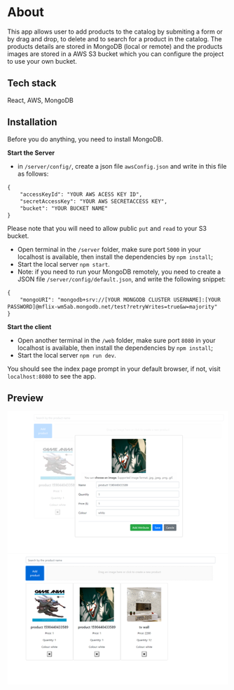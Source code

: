 # About
This app allows user to add products to the catalog by submiting a form or by drag and drop, to delete and to search for a product in the catalog.
The products details are stored in MongoDB (local or remote) and the products images are stored in a AWS S3 bucket which you can configure the project to use your own bucket.
## Tech stack
React, AWS, MongoDB

## Installation
Before you do anything, you need to install MongoDB.

__Start the Server__

- in `/server/config/`, create a json file `awsConfig.json` and write in this file as follows:
```
{
    "accessKeyId": "YOUR AWS ACESS KEY ID",
    "secretAccessKey": "YOUR AWS SECRETACCESS KEY",
    "bucket": "YOUR BUCKET NAME"
}
```
Please note that you will need to allow public `put` and `read` to your S3 bucket.
- Open terminal in the `/server` folder, make sure port `5000` in your localhost is available, then install the dependencies by `npm install`;
- Start the local server `npm start`.
- Note: if you need to run your MongoDB remotely, you need to create a JSON file `/server/config/default.json`, and write the following snippet:

```
{
    "mongoURI": "mongodb+srv://[YOUR MONGODB CLUSTER USERNAME]:[YOUR PASSWORD]@mflix-wm5ab.mongodb.net/test?retryWrites=true&w=majority"
}
```

__Start the client__
- Open another terminal in the `/web` folder, make sure port `8080` in your localhost is available, then install the dependencies by `npm install`;
- Start the local server `npm run dev`.

You should see the index page prompt in your default browser, if not, visit `localhost:8080` to see the app.

## Preview
![](preview/Capture1.PNG)
![](preview/Capture2.PNG)
